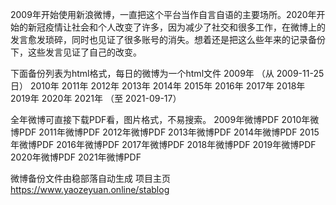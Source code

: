 
2009年开始使用新浪微博，一直把这个平台当作自言自语的主要场所。2020年开始的新冠疫情让社会和个人改变了许多，因为减少了社交和很多工作，在微博上的发言愈发琐碎，同时也见证了很多账号的消失。想着还是把这么些年来的记录备份下，这些发言见证了自己的改变。

下面备份列表为html格式，每日的微博为一个html文件
2009年 （从 2009-11-25 日）
2010年
2011年
2012年
2013年
2014年
2015年
2016年
2017年
2018年
2019年
2020年
2021年  （至 2021-09-17）

全年微博可直接下载PDF看，图片格式，不易搜索。
2009年微博PDF
2010年微博PDF
2011年微博PDF
2012年微博PDF
2013年微博PDF
2014年微博PDF
2015年微博PDF
2016年微博PDF
2017年微博PDF
2018年微博PDF
2019年微博PDF
2020年微博PDF
2021年微博PDF

微博备份文件由稳部落自动生成 项目主页 https://www.yaozeyuan.online/stablog